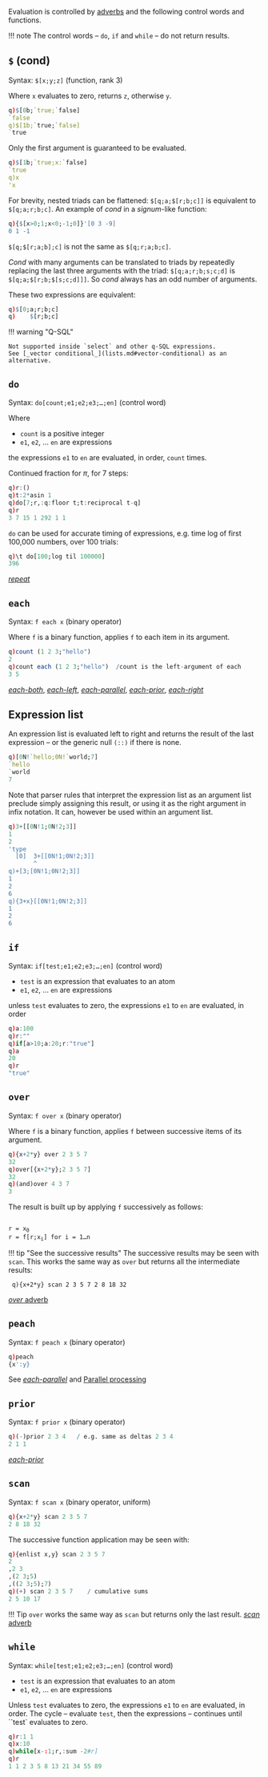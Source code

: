 

Evaluation is controlled by [adverbs](adverbs) and the following control words and functions.

!!! note 
    The control words – `do`, `if` and `while` – do not return results. 


## `$` (cond)

Syntax: `$[x;y;z]` (function, rank 3)

Where `x` evaluates to zero, returns `z`, otherwise `y`.
```q
q)$[0b;`true;`false]
`false
q)$[1b;`true;`false]
`true
```
Only the first argument is guaranteed to be evaluated.
```q
q)$[1b;`true;x:`false]
`true
q)x
'x
```
For brevity, nested triads can be flattened: `$[q;a;$[r;b;c]]` is equivalent to `$[q;a;r;b;c]`. An example of _cond_ in a _signum_-like function:
```q
q){$[x>0;1;x<0;-1;0]}'[0 3 -9]
0 1 -1
```
`$[q;$[r;a;b];c]` is not the same as `$[q;r;a;b;c]`.

_Cond_ with many arguments can be translated to triads by repeatedly replacing the last three arguments with the triad: `$[q;a;r;b;s;c;d]` is `$[q;a;$[r;b;$[s;c;d]]]`. So _cond_ always has an odd number of arguments.

These two expressions are equivalent:
```q
q)$[0;a;r;b;c]
q)    $[r;b;c]
```

!!! warning "Q-SQL"

    Not supported inside `select` and other q-SQL expressions.
    See [_vector conditional_](lists.md#vector-conditional) as an alternative.


## `do`

Syntax: `do[count;e1;e2;e3;…;en]` (control word) 

Where 

- `count` is a positive integer
- `e1`, `e2`, … `en` are expressions

the expressions `e1` to `en` are evaluated, in order, `count` times.

Continued fraction for $\pi$, for 7 steps:
```q
q)r:()
q)t:2*asin 1
q)do[7;r,:q:floor t;t:reciprocal t-q]
q)r
3 7 15 1 292 1 1
```

`do` can be used for accurate timing of expressions, e.g. time log of first 100,000 numbers, over 100 trials:
```q
q)\t do[100;log til 100000]
396
```
<i class="fa fa-hand-o-right"></i> [_repeat_](adverbs/#converge-repeat)


## `each` 

Syntax: `f each x` (binary operator) 

Where `f` is a binary function, applies `f` to each item in its argument.
```q
q)count (1 2 3;"hello")
2
q)count each (1 2 3;"hello")  /count is the left-argument of each
3 5
```
<i class="fa fa-hand-o-right"></i> [_each-both_](adverbs/#each-both), [_each-left_](adverbs/#each-left), [_each-parallel_](adverbs/#each-parallel), [_each-prior_](adverbs/#each-prior), [_each-right_](adverbs/#each-right)


## Expression list

An expression list is evaluated left to right and returns the result of the last expression – or the generic null `(::)` if there is none.
```q
q)[0N!`hello;0N!`world;7]
`hello
`world
7
```
Note that parser rules that interpret the expression list as an argument list preclude simply assigning this result, or using it as the right argument in infix notation. It can, however be used within an argument list.
```q
q)3+[[0N!1;0N!2;3]]
1
2
'type
  [0]  3+[[0N!1;0N!2;3]]
       ^
q)+[3;[0N!1;0N!2;3]]
1
2
6
q){3+x}[[0N!1;0N!2;3]]
1
2
6
```



## `if` 

Syntax: `if[test;e1;e2;e3;…;en]` (control word)

- `test` is an expression that evaluates to an atom
- `e1`, `e2`, … `en` are expressions

unless `test` evaluates to zero, the expressions `e1` to `en` are evaluated, in order
```q
q)a:100
q)r:""
q)if[a>10;a:20;r:"true"]
q)a
20
q)r
"true"
```


## `over`

Syntax: `f over x` (binary operator) 

Where `f` is a binary function, applies `f` between successive items of its argument. 
```q
q){x+2*y} over 2 3 5 7
32
q)over[{x+2*y};2 3 5 7]
32
q)(and)over 4 3 7
3
```
The result is built up by applying `f` successively as follows:
<pre><code>
r = x<sub>0</sub>
r = f[r;x<sub>i</sub>] for i = 1…n
</code></pre>

!!! tip "See the successive results"
    The successive results may be seen with `scan`. This works the same way as `over` but returns all the intermediate results:
    <pre><code class="language-q">
    q){x+2*y} scan 2 3 5 7
    2 8 18 32
    </code></pre>
<i class="fa fa-hand-o-right"></i> [_over_ adverb](adverbs/#over)


## `peach`

Syntax: `f peach x` (binary operator) 

```q
q)peach
{x':y}
```

See [_each-parallel_](adverbs/#each-parallel) and [Parallel processing](peach)


## `prior` 

Syntax: `f prior x` (binary operator) 

```q
q)(-)prior 2 3 4   / e.g. same as deltas 2 3 4
2 1 1
```
<i class="fa fa-hand-o-right"></i> [_each-prior_](adverbs/#each-prior)


## `scan`

Syntax: `f scan x` (binary operator, uniform)

```q
q){x+2*y} scan 2 3 5 7
2 8 18 32
```
The successive function application may be seen with:
```q
q){enlist x,y} scan 2 3 5 7
2
,2 3
,(2 3;5)
,((2 3;5);7)
q)(+) scan 2 3 5 7    / cumulative sums
2 5 10 17
```

!!! Tip 
    `over` works the same way as `scan` but returns only the last result.
<i class="fa fa-hand-o-right"></i> [_scan_ adverb](adverbs/#scan)

## `while` 

Syntax: `while[test;e1;e2;e3;…;en]` (control word)

- `test` is an expression that evaluates to an atom
- `e1`, `e2`, … `en` are expressions

Unless `test` evaluates to zero, the expressions `e1` to `en` are evaluated, in order. The cycle – evaluate `test`, then the expressions – continues until ``test` evaluates to zero. 

```q
q)r:1 1
q)x:10
q)while[x-:1;r,:sum -2#r]
q)r
1 1 2 3 5 8 13 21 34 55 89
```


